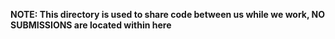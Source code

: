 **NOTE: This directory is used to share code between us while we work, NO SUBMISSIONS are located within here**
